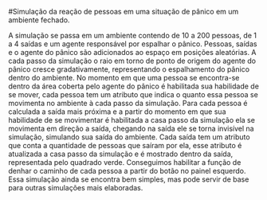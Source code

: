 #Simulação da reação de pessoas em uma situação de pânico em um ambiente fechado.


A simulação se passa em um ambiente contendo de 10 a 200 pessoas, de 1 a 4 saídas e um agente responsável por espalhar o pânico. Pessoas, saídas e o agente do pânico são adicionados ao espaço em posições aleatórias. A cada passo da simulação o raio em torno de ponto de origem do agente do pânico cresce gradativamente, representando o espalhamento do pânico dentro do ambiente. No momento em que uma pessoa se encontra-se dentro da área coberta pelo agente do pânico é habilitada sua habilidade de se mover, cada pessoa tem um atributo que indica o quanto essa pessoa se movimenta no ambiente à cada passo da simulação. Para cada pessoa é calculada a saída mais próxima e a partir do momento em que sua habilidade de se movimentar é habilitada a casa passo da simulação ela se movimenta em direção a saída, chegando na saída ele se torna invisível na simulação, simulando sua saída do ambiente. Cada saída tem um atributo que conta a quantidade de pessoas que saíram por ela, esse atributo é atualizada a casa passo da simulação e é mostrado dentro da saída, representada pelo quadrado verde. Conseguimos habilitar a função de denhar o caminho de cada pessoa a partir do botão no painel esquerdo. Essa simulação ainda se encontra bem simples, mas pode servir de base para outras simulações mais elaboradas.